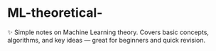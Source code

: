 # ML-theoretical-
✨ Simple notes on Machine Learning theory. Covers basic concepts, algorithms, and key ideas — great for beginners and quick revision.
